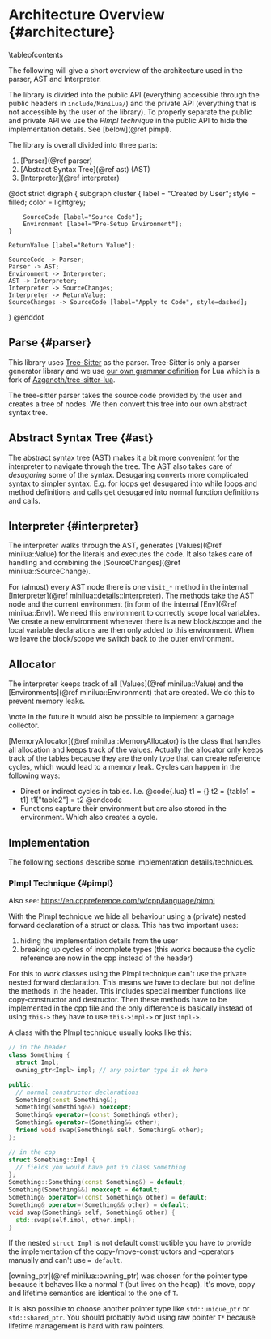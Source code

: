 # Architecture Overview {#architecture}

\tableofcontents

The following will give a short overview of the architecture used in the parser,
AST and Interpreter.

The library is divided into the public API (everything accessible through the
public headers in `include/MiniLua/`) and the private API (everything that is
not accessible by the user of the library). To properly separate the public and
private API we use the *PImpl technique* in the public API to hide the
implementation details. See [below](@ref pimpl).

The library is overall divided into three parts:

1. [Parser](@ref parser)
2. [Abstract Syntax Tree](@ref ast) (AST)
3. [Interpreter](@ref interpreter)

@dot
strict digraph {
    subgraph cluster {
        label = "Created by User";
        style = filled;
        color = lightgrey;

        SourceCode [label="Source Code"];
        Environment [label="Pre-Setup Environment"];
    }

    ReturnValue [label="Return Value"];

    SourceCode -> Parser;
    Parser -> AST;
    Environment -> Interpreter;
    AST -> Interpreter;
    Interpreter -> SourceChanges;
    Interpreter -> ReturnValue;
    SourceChanges -> SourceCode [label="Apply to Code", style=dashed];
}
@enddot

## Parse {#parser}

This library uses [Tree-Sitter](https://tree-sitter.github.io/tree-sitter/) as
the parser. Tree-Sitter is only a parser generator library and we use
[our own grammar definition](https://github.com/sp-uulm/tree-sitter-lua) for Lua
which is a fork of [Azganoth/tree-sitter-lua](https://github.com/Azganoth/tree-sitter-lua).

The tree-sitter parser takes the source code provided by the user and creates a
tree of nodes. We then convert this tree into our own abstract syntax tree.

## Abstract Syntax Tree {#ast}

The abstract syntax tree (AST) makes it a bit more convenient for the
interpreter to navigate through the tree. The AST also takes care of
*desugaring* some of the syntax. Desugaring converts more complicated syntax to
simpler syntax. E.g. for loops get desugared into while loops and method
definitions and calls get desugared into normal function definitions and calls.

## Interpreter {#interpreter}

The interpreter walks through the AST, generates [Values](@ref minilua::Value)
for the literals and executes the code. It also takes care of handling and
combining the [SourceChanges](@ref minilua::SourceChange).

For (almost) every AST node there is one `visit_*` method in the internal
[Interpreter](@ref minilua::details::Interpreter). The methods take the AST node
and the current environment (in form of the internal
[Env](@ref minilua::Env)). We need this environment to correctly scope
local variables. We create a new environment whenever there is a new block/scope
and the local variable declarations are then only added to this environment.
When we leave the block/scope we switch back to the outer environment.

## Allocator

The interpreter keeps track of all [Values](@ref minilua::Value) and the
[Environments](@ref minilua::Environment) that are created. We do this to
prevent memory leaks.

\note In the future it would also be possible to implement a garbage collector.

[MemoryAllocator](@ref minilua::MemoryAllocator) is the class that handles all
allocation and keeps track of the values. Actually the allocator only keeps
track of the tables because they are the only type that can create reference
cycles, which would lead to a memory leak. Cycles can happen in the following
ways:

- Direct or indirect cycles in tables. I.e.
  @code{.lua}
  t1 = {}
  t2 = {table1 = t1}
  t1["table2"] = t2
  @endcode
- Functions capture their environment but are also stored in the environment.
  Which also creates a cycle.

## Implementation

The following sections describe some implementation details/techniques.

### PImpl Technique {#pimpl}

Also see: https://en.cppreference.com/w/cpp/language/pimpl

With the PImpl technique we hide all behaviour using a (private) nested forward
declaration of a struct or class. This has two important uses:

1. hiding the implementation details from the user
2. breaking up cycles of incomplete types
   (this works because the cyclic reference are now in the cpp instead of the header)

For this to work classes using the PImpl technique can't *use* the private nested
forward declaration. This means we have to declare but not define the methods
in the header. This includes special member functions like copy-constructor and
destructor. Then these methods have to be implemented in the cpp file and the
only difference is basically instead of using `this->` they have to use
`this->impl->` or just `impl->`.

A class with the PImpl technique usually looks like this:

```cpp
// in the header
class Something {
  struct Impl;
  owning_ptr<Impl> impl; // any pointer type is ok here

public:
  // normal constructor declarations
  Something(const Something&);
  Something(Something&&) noexcept;
  Something& operator=(const Something& other);
  Something& operator=(Something&& other);
  friend void swap(Something& self, Something& other);
};

// in the cpp
struct Something::Impl {
  // fields you would have put in class Something
};
Something::Something(const Something&) = default;
Something(Something&&) noexcept = default;
Something& operator=(const Something& other) = default;
Something& operator=(Something&& other) = default;
void swap(Something& self, Something& other) {
  std::swap(self.impl, other.impl);
}
```

If the nested `struct Impl` is not default constructible you have to provide
the implementation of the copy-/move-constructors and -operators manually and
can't use `= default`.

[owning_ptr<T>](@ref minilua::owning_ptr) was chosen for the pointer type
because it behaves like a normal `T` (but lives on the heap). It's move, copy
and lifetime semantics are identical to the one of `T`.

It is also possible to choose another pointer type like `std::unique_ptr` or
`std::shared_ptr`. You should probably avoid using raw pointer `T*` because
lifetime management is hard with raw pointers.

